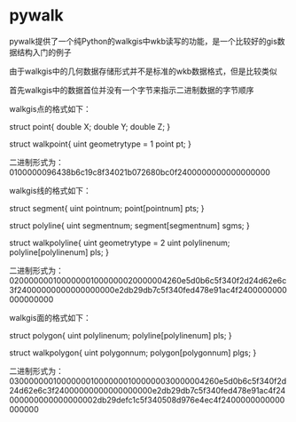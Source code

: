 # pywalk
pywalk提供了一个纯Python的walkgis中wkb读写的功能，是一个比较好的gis数据结构入门的例子

由于walkgis中的几何数据存储形式并不是标准的wkb数据格式，但是比较类似

首先walkgis中的数据首位并没有一个字节来指示二进制数据的字节顺序

walkgis点的格式如下：

struct point{
  double X;
  double Y;
  double Z;
}

struct walkpoint{
  uint geometrytype = 1
  point pt;
}

二进制形式为：
0100000096438b6c19c8f34021b072680bc0f2400000000000000000

walkgis线的格式如下：

struct segment{
  uint pointnum;
  point[pointnum] pts;
}

struct polyline{
  uint segmentnum;
  segment[segmentnum] sgms;
}

struct walkpolyline{
  uint geometrytype = 2
  uint polylinenum;
  polyline[polylinenum] pls;
}

二进制形式为：
020000000100000001000000020000004260e5d0b6c5f340f2d24d62e6c3f24000000000000000000e2db29db7c5f340fed478e91ac4f2400000000000000000


walkgis面的格式如下：

struct polygon{
  uint polylinenum;
  polyline[polylinenum] pls;
}


struct walkpolygon{
  uint polygonnum;
  polygon[polygonnum] plgs;
}

二进制形式为：
03000000010000000100000001000000030000004260e5d0b6c5f340f2d24d62e6c3f24000000000000000000e2db29db7c5f340fed478e91ac4f24000000000000000002db29defc1c5f340508d976e4ec4f2400000000000000000
